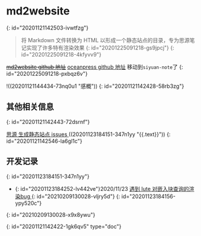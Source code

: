 # md2website
{: id="20201121142503-ivwtfzg"}

> 将 Markdown 文件转换为 HTML 以形成一个静态站点的目录，专为思源笔记实现了许多特有渲染效果
> {: id="20201225091218-gs9jpcj"}
{: id="20201225091218-4kfyvv9"}

~~[md2website github 地址](https://github.com/2234839/md2website)~~ [oceanpress github 地址](https://github.com/siyuan-note/oceanpress) 移动到`siyuan-note`了
{: id="20201225091218-pxbqz6v"}

!((20201121144434-73nq0u1 "感概"))
{: id="20201121142428-58rb3zg"}

## 其他相关信息
{: id="20201121142443-72dsrnf"}

[思源 生成静态站点 issues ](https://github.com/siyuan-note/siyuan/issues/34) ((20201123184151-347n1yy "{{.text}}"))
{: id="20201121142546-la6gl1c"}

## 开发记录
{: id="20201123184151-347n1yy"}

- {: id="20201123184252-lv442ve"}2020/11/23 [遇到 lute 对嵌入块查询的渲染bug ](https://github.com/88250/lute/issues/114)
  {: id="20210209130028-vljry5d"}
{: id="20201123184156-ypy520c"}

{: id="20210209130028-x9x8ywu"}


{: id="20201121142422-1gk6qv5" type="doc"}
